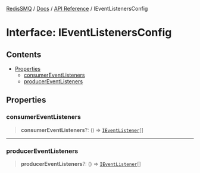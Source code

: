 [RedisSMQ](../../../README.md) / [Docs](../../README.md) / [API Reference](../README.md) / IEventListenersConfig

# Interface: IEventListenersConfig

## Contents

- [Properties](IEventListenersConfig.md#properties)
  - [consumerEventListeners](IEventListenersConfig.md#consumereventlisteners)
  - [producerEventListeners](IEventListenersConfig.md#producereventlisteners)

## Properties

### consumerEventListeners

> **consumerEventListeners**?: () => [`IEventListener`](IEventListener.md)[]

***

### producerEventListeners

> **producerEventListeners**?: () => [`IEventListener`](IEventListener.md)[]

